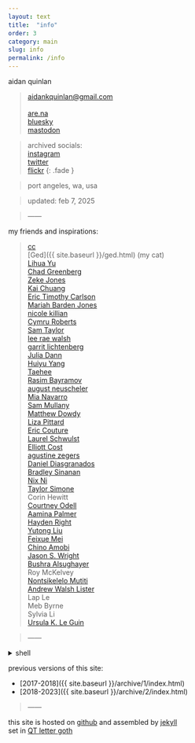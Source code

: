 ```yaml
---
layout: text
title:  "info"
order: 3
category: main
slug: info
permalink: /info
---
```


aidan quinlan

> aidankquinlan@gmail.com\
> \
> [are.na](https://www.are.na/aidan-quinlan)\
> [bluesky](https://bsky.app/profile/goodpileus.bsky.social)\
> [mastodon](https://mastodon.social/@goodpileus)

> archived socials:\
> [instagram](https://www.instagram.com/goodpileus/)\
> [twitter](https://x.com/goodpileus)\
> [flickr](https://www.flickr.com/photos/jollyoldaidan/)
{: .fade }

> port angeles, wa, usa

> updated: feb 7, 2025

> &mdash;&mdash;

<span id="friends"></span>my friends and inspirations:

> [cc](https://cevahirozdogan.net/)\
> [Ged]({{ site.baseurl }}/ged.html) (my cat)\
> [Lihua Yu](http://imageservice.org/)\
> [Chad Greenberg](https://chadgreenberg.net/)\
> [Zeke Jones](https://zekejones.cargo.site/)\
> [Kai Chuang](https://tsng-khai.com/index.html)\
> [Eric Timothy Carlson](https://www.erictimothycarlson.com/)\
> [Mariah Barden Jones](http://firstknives.club/)\
> [nicole killian](http://nylondip.com/)\
> [Cymru Roberts](https://www.samsonandpress.com/)\
> [Sam Taylor](https://tohumankind.com/)\
> [lee rae walsh](https://leeraewalsh.com/)\
> [garrit lichtenberg](https://garrit.net/)\
> [Julia Dann](https://www.juliadann.com/)\
> [Huiyu Yang](https://huiyuu.net/)\
> [Taehee](https://www.taehee.xyz/)\
> [Rasim Bayramov](https://rasim.run/)\
> [august neuscheler](http://aneuscheler.info/)\
> [Mia Navarro](https://www.mianavarro.com/)\
> [Sam Mullany](https://www.instagram.com/purple_event_park/)\
> [Matthew Dowdy](https://mattdowdy.online/)\
> [Liza Pittard](https://lizapittard.com/)\
> [Eric Couture](https://ecouture.net/)\
> [Laurel Schwulst](https://www.laurel.world/)\
> [Elliott Cost](https://elliott.computer/)\
> [agustine zegers](https://agustinezegers.com/)\
> [Daniel Diasgranados](https://danieldiasgranados.com/)\
> [Bradley Sinanan](https://bradleysinanan.com/)\
> [Nix Ni](https://nix-ni.com/index.html)\
> [Taylor Simone](https://www.instagram.com/tay_simones/)\
> Corin Hewitt\
> [Courtney Odell](https://courtneyiodell.com/)\
> [Aamina Palmer](https://www.amipalm.com/)\
> [Hayden Right](https://haydenright.bandcamp.com/)\
> [Yutong Liu](http://yutongs-portfolio.webflow.io/)\
> [Feixue Mei](https://feixuemei.info/index.html)\
> [Chino Amobi](https://www.instagram.com/chinoamobi/)\
> [Jason S. Wright](http://www.jswrightstudio.net/)\
> [Bushra Alsughayer](https://bushrasghyr.myportfolio.com/)\
> Roy McKelvey\
> [Nontsikelelo Mutiti](http://nontsikelelomutiti.com/)\
> [Andrew Walsh Lister](https://andrew-lister.info/)\
> Lap Le\
> Meb Byrne\
> Sylvia Li\
> [Ursula K. Le Guin](https://web.archive.org/web/20180105043737/http://www.ursulakleguin.com/)

> &mdash;&mdash;

<details>
  <summary>
    shell
    <span class="handle"></span>
  </summary>
  <img src="/assets/img/face2.jpg" alt="" title="visage" style="max-width:300px;">
</details>

previous versions of this site:
- [2017-2018]({{ site.baseurl }}/archive/1/index.html)
- [2018-2023]({{ site.baseurl }}/archive/2/index.html)

> &mdash;&mdash;

this site is hosted on [github](https://github.com/) and assembled by [jekyll](https://jekyllrb.com/)\
set in [QT letter goth](https://tug.org/FontCatalogue/qtlettergoth/)